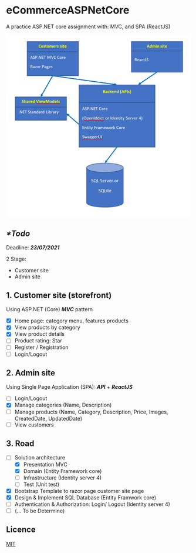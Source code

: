 # eCommerceASPNetCore
A practice ASP.NET core assignment with: MVC, and SPA (ReactJS) 

<img src=".\dotNET_Recommended_Architecture.png" alt=".Net Recommended Architecture" width="550" />

## *\*Todo* 

Deadline: ***23/07/2021***

2 Stage:
- Customer site
- Admin site

## 1. **Customer site (storefront)**

Using ASP.NET (Core) ***MVC*** pattern

- [x] Home page: category menu, features products
- [x] View products by category
- [x] View product details
- [ ] Product rating: Star
- [ ] Register / Registration
- [ ] Login/Logout

## 2. Admin site

Using Single Page Application (SPA): ***API*** + ***ReactJS***

- [ ] Login/Logout
- [x] Manage categories (Name, Description)
- [ ] Manage products (Name, Category, Description, Price, Images, CreatedDate, UpdatedDate)
- [ ] View customers

## 3. Road

- [ ] Solution architecture
  - [x] Presentation MVC
  - [x] Domain (Entity Framework core)
  - [ ] Infrastructure (Identity server 4)
  - [ ] Test (Unit test)
- [x] Bootstrap Template to razor page customer site page
- [x] Design & Implement SQL Database (Entity Framwork core)
- [ ] Authentication & Authorization: Login/ Logout (Identity server 4)
- [ ] (... To be Determine)

## Licence

 [MIT](LICENSE)

